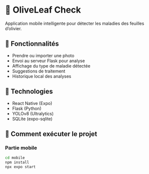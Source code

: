 # 🌿 OliveLeaf Check

Application mobile intelligente pour détecter les maladies des feuilles d’olivier.

## 📱 Fonctionnalités
- Prendre ou importer une photo
- Envoi au serveur Flask pour analyse
- Affichage du type de maladie détectée
- Suggestions de traitement
- Historique local des analyses

## 🧰 Technologies
- React Native (Expo)
- Flask (Python)
- YOLOv8 (Ultralytics)
- SQLite (expo-sqlite)

## 🚀 Comment exécuter le projet

### Partie mobile
```bash
cd mobile
npm install
npx expo start
